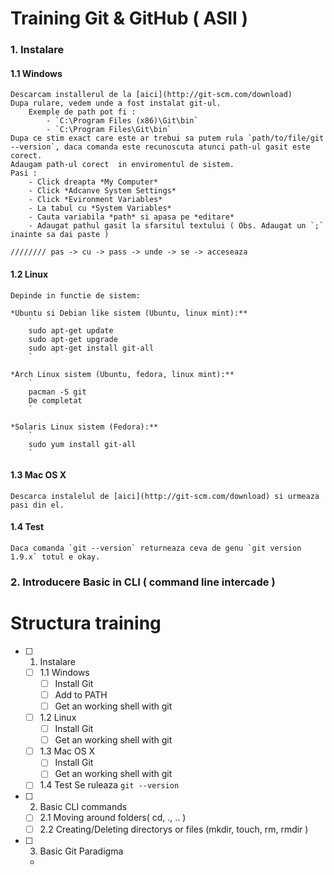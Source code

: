 # Training Git & GitHub ( ASII )

  
### 1. Instalare

#### 1.1 Windows
    Descarcam installerul de la [aici](http://git-scm.com/download)
    Dupa rulare, vedem unde a fost instalat git-ul.
        Exemple de path pot fi :
            - `C:\Program Files (x86)\Git\bin`
            - `C:\Program Files\Git\bin`
    Dupa ce stim exact care este ar trebui sa putem rula `path/to/file/git --version`, daca comanda este recunoscuta atunci path-ul gasit este corect.
    Adaugam path-ul corect  in enviromentul de sistem.
    Pasi :
        - Click dreapta *My Computer*
        - Click *Adcanve System Settings*
        - Click *Evironment Variables*
        - La tabul cu *System Variables* 
        - Cauta variabila *path* si apasa pe *editare*
        - Adaugat pathul gasit la sfarsitul textului ( Obs. Adaugat un `;` inainte sa dai paste )

    //////// pas -> cu -> pass -> unde -> se -> acceseaza 

#### 1.2 Linux
    Depinde in functie de sistem:

    *Ubuntu si Debian like sistem (Ubuntu, linux mint):**
        `
        sudo apt-get update
        sudo apt-get upgrade
        sudo apt-get install git-all
        `

    *Arch Linux sistem (Ubuntu, fedora, linux mint):**
        `
        pacman -S git
        De completat
        `

    *Solaris Linux sistem (Fedora):**
        `
        sudo yum install git-all
        `

#### 1.3 Mac OS X 
    Descarca instalelul de [aici](http://git-scm.com/download) si urmeaza pasi din el.

#### 1.4 Test
    Daca comanda `git --version` returneaza ceva de genu `git version 1.9.x` totul e okay.
    


### 2. Introducere Basic in CLI ( command line intercade  )
    


# Structura training
- [ ] 1. Instalare
    - [ ] 1.1 Windows
        - [ ] Install Git
        - [ ] Add to PATH
        - [ ] Get an working shell with git
    - [ ] 1.2 Linux
        - [ ] Install Git
        - [ ] Get an working shell with git
    - [ ] 1.3 Mac OS X
        - [ ] Install Git
        - [ ] Get an working shell with git

    - [ ] 1.4 Test
        Se ruleaza `git --version`
- [ ] 2. Basic CLI commands
    - [ ] 2.1 Moving around folders( cd, ., .. )
    - [ ] 2.2 Creating/Deleting directorys or files (mkdir, touch, rm, rmdir )
- [ ] 3. Basic Git Paradigma
    - 







